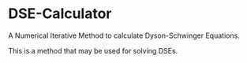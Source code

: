 # DSE-Calculator
A Numerical Iterative Method to calculate Dyson-Schwinger Equations.  

This is a method that may be used for solving DSEs.
